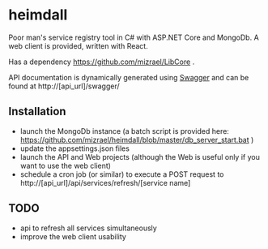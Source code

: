 # heimdall
Poor man's service registry tool in C# with ASP.NET Core and MongoDb. A web client is provided, written with React.

Has a dependency https://github.com/mizrael/LibCore .

API documentation is dynamically generated using [Swagger](http://swagger.io/) and can be found at http://[api_url]/swagger/ 

## Installation
* launch the MongoDb instance (a batch script is provided here: https://github.com/mizrael/heimdall/blob/master/db_server_start.bat )
* update the appsettings.json files
* launch the API and Web projects (although the Web is useful only if you want to use the web client)
* schedule a cron job (or similar) to execute a POST request to http://[api_url]/api/services/refresh/[service name]

## TODO
* api to refresh all services simultaneously
* improve the web client usability